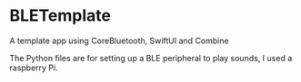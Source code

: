 # BLETemplate
A template app using CoreBluetooth, SwiftUI and Combine

The Python files are for setting up a BLE peripheral to play sounds, I used a raspberry Pi.
